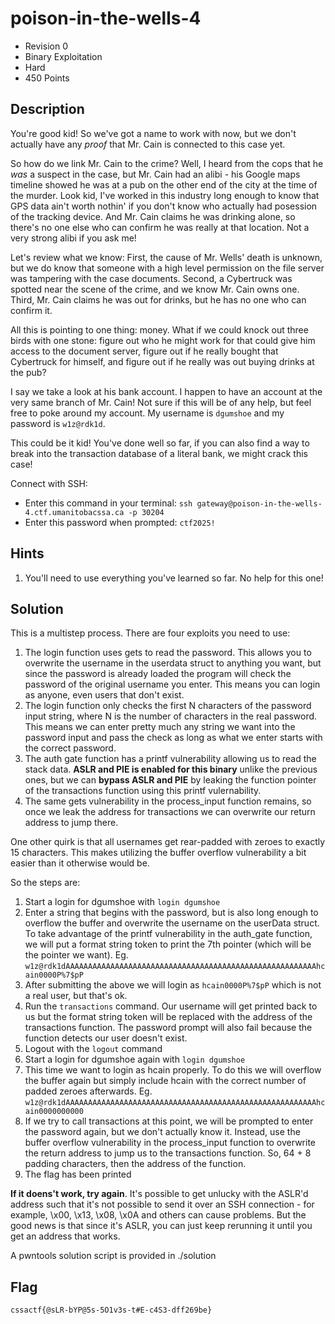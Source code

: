 # poison-in-the-wells-4
- Revision 0
- Binary Exploitation
- Hard
- 450 Points

## Description
You're good kid! So we've got a name to work with now, but we don't actually have any *proof* that Mr. Cain is connected to this case yet.

So how do we link Mr. Cain to the crime? Well, I heard from the cops that he *was* a suspect in the case, but Mr. Cain had an alibi - his Google maps timeline showed he was at a pub on the other end of the city at the time of the murder. Look kid, I've worked in this industry long enough to know that GPS data ain't worth nothin' if you don't know who actually had posession of the tracking device. And Mr. Cain claims he was drinking alone, so there's no one else who can confirm he was really at that location. Not a very strong alibi if you ask me!

Let's review what we know: First, the cause of Mr. Wells' death is unknown, but we do know that someone with a high level permission on the file server was tampering with the case documents. Second, a Cybertruck was spotted near the scene of the crime, and we know Mr. Cain owns one. Third, Mr. Cain claims he was out for drinks, but he has no one who can confirm it.

All this is pointing to one thing: money. What if we could knock out three birds with one stone: figure out who he might work for that could give him access to the document server, figure out if he really bought that Cybertruck for himself, and figure out if he really was out buying drinks at the pub? 

I say we take a look at his bank account. I happen to have an account at the very same branch of Mr. Cain! Not sure if this will be of any help, but feel free to poke around my account. My username is `dgumshoe` and my password is `w1z@rdk1d`.

This could be it kid! You've done well so far, if you can also find a way to break into the transaction database of a literal bank, we might crack this case!

Connect with SSH:
- Enter this command in your terminal: `ssh gateway@poison-in-the-wells-4.ctf.umanitobacssa.ca -p 30204`
- Enter this password when prompted: `ctf2025!`

## Hints
1. You'll need to use everything you've learned so far. No help for this one!

## Solution
This is a multistep process. There are four exploits you need to use:

1. The login function uses gets to read the password. This allows you to overwrite the username in the userdata struct to anything you want, but since the password is already loaded the program will check the password of the original username you enter. This means you can login as anyone, even users that don't exist.
2. The login function only checks the first N characters of the password input string, where N is the number of characters in the real password. This means we can enter pretty much any string we want into the password input and pass the check as long as what we enter starts with the correct password.
3. The auth gate function has a printf vulnerability allowing us to read the stack data. **ASLR and PIE is enabled for this binary** unlike the previous ones, but we can **bypass ASLR and PIE** by leaking the function pointer of the transactions function using this printf vulernability.
4. The same gets vulnerability in the process_input function remains, so once we leak the address for transactions we can overwrite our return address to jump there.

One other quirk is that all usernames get rear-padded with zeroes to exactly 15 characters. This makes utilizing the buffer overflow vulnerability a bit easier than it otherwise would be.

So the steps are:
1. Start a login for dgumshoe with `login dgumshoe`
2. Enter a string that begins with the password, but is also long enough to overflow the buffer and overwrite the username on the userData struct. To take advantage of the printf vulnerability in the auth_gate function, we will put a format string token to print the 7th pointer (which will be the pointer we want). Eg. `w1z@rdk1dAAAAAAAAAAAAAAAAAAAAAAAAAAAAAAAAAAAAAAAAAAAAAAAAAAAAAAAAhcain0000P%7$pP`
3. After submitting the above we will login as `hcain0000P%7$pP` which is not a real user, but that's ok.
4. Run the `transactions` command. Our username will get printed back to us but the format string token will be replaced with the address of the transactions function. The password prompt will also fail because the function detects our user doesn't exist.
5. Logout with the `logout` command
6. Start a login for dgumshoe again with `login dgumshoe`
7. This time we want to login as hcain properly. To do this we will overflow the buffer again but simply include hcain with the correct number of padded zeroes afterwards. Eg. `w1z@rdk1dAAAAAAAAAAAAAAAAAAAAAAAAAAAAAAAAAAAAAAAAAAAAAAAAAAAAAAAAhcain0000000000`
8. If we try to call transactions at this point, we will be prompted to enter the password again, but we don't actually know it. Instead, use the buffer overflow vulnerability in the process_input function to overwrite the return address to jump us to the transactions function. So, 64 + 8 padding characters, then the address of the function.
9. The flag has been printed

**If it doens't work, try again**. It's possible to get unlucky with the ASLR'd address such that it's not possible to send it over an SSH connection - for example, \x00, \x13, \x08, \x0A and others can cause problems. But the good news is that since it's ASLR, you can just keep rerunning it until you get an address that works.

A pwntools solution script is provided in ./solution

## Flag
`cssactf{@sLR-bYP@5s-5O1v3s-t#E-c4S3-dff269be}`